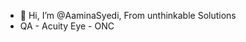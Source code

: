 - 👋 Hi, I’m @AaminaSyedi, From unthinkable Solutions
- QA - Acuity Eye - ONC


<!---
AaminaSyedi/AaminaSyedi is a ✨ special ✨ repository because its `README.md` (this file) appears on your GitHub profile.
You can click the Preview link to take a look at your changes.
--->
